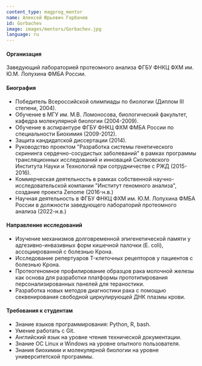 ```yaml
---
content_type: magprog_mentor
name: Алексей Юрьевич Горбачев
id: Gorbachev
image: images/mentors/Gorbachev.jpg
language: ru
---
```


#### Организация
Заведующий лабораторией протеомного анализа ФГБУ ФНКЦ ФХМ им. Ю.М. Лопухина ФМБА России.

#### Биография
* Победитель Всероссийской олимпиады по биологии (Диплом III степени, 2004).
* Обучение в МГУ им. М.В. Ломоносова, биологический факультет, кафедра молекулярной биологии (2004-2009).
* Обучение в аспирантуре ФГБУ ФНКЦ ФХМ ФМБА России по специальности Биохимия (2009-2012).
* Защита кандидатской диссертации (2014).
* Руководство проектом "Разработка системы генетического скрининга
сердечно-сосудистых заболеваний" в рамках программы трансляционных исследований и инноваций Сколковского Института Науки и Технологий при сотрудничестве с РЖД (2015-2016).
* Коммерческая деятельность в рамках собственной научно-исследовательской компании "Институт геномного анализа", создание проекта Zenome (2016-н.в.)
* Научная деятельность в ФГБУ ФНКЦ ФХМ им. Ю.М. Лопухина ФМБА России в должности заведующего лабораторий протеомного анализа (2022-н.в.)

#### Направление исследований

* Изучение механизмов долговременной эпигенетической памяти у адгезивно-инвазивных форм кишечной палочки (E. coli), ассоциированной с болезнью Крона.
* Исследование репертуаров T-клеточных рецепторов у пациентов с болезнью Крона.
* Протеогеномное профилирование образцов рака молочной железы как основа для разработки платформы прототипирования персонализированных панелей для тераностики.
* Разработка новых методов диагностики рака с помощью секвенирования свободной циркулирующей ДНК плазмы крови.

#### Требования к студентам

* Знание языков программирования: Python, R, bash.
* Умение работать с Git.
* Английский язык на уровне чтения технической документации.
* Знание ОС Linux и Windows на уровне опытного пользователя.
* Знания биохимии и молекулярной биологии на уровне университетской программы.
